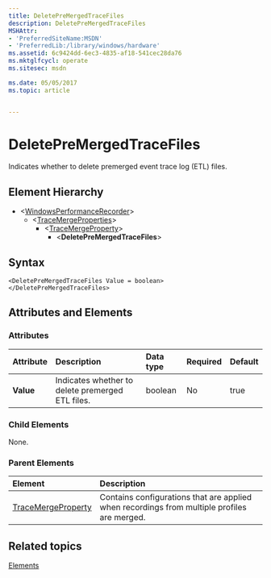 ```yaml
---
title: DeletePreMergedTraceFiles
description: DeletePreMergedTraceFiles
MSHAttr:
- 'PreferredSiteName:MSDN'
- 'PreferredLib:/library/windows/hardware'
ms.assetid: 6c9424dd-6ec3-4835-af18-541cec28da76
ms.mktglfcycl: operate
ms.sitesec: msdn

ms.date: 05/05/2017
ms.topic: article


---
```



# DeletePreMergedTraceFiles

Indicates whether to delete premerged event trace log (ETL) files.

## Element Hierarchy

* \<[WindowsPerformanceRecorder](windowsperformancerecorder.md)\>
  * \<[TraceMergeProperties](tracemergeproperties.md)\>
    * \<[TraceMergeProperty](tracemergeproperty.md)\>
      * \<**DeletePreMergedTraceFiles**\>


## Syntax

```
<DeletePreMergedTraceFiles Value = boolean>
</DeletePreMergedTraceFiles>
```


## Attributes and Elements


### Attributes

| Attribute | Description                                      | Data type | Required | Default |
|:----------|:-------------------------------------------------|:----------|:---------|:--------|
| **Value** | Indicates whether to delete premerged ETL files. | boolean   | No       | true    |


### Child Elements

None.


### Parent Elements

| Element                                     | Description                                                                                 |
|:--------------------------------------------|:--------------------------------------------------------------------------------------------|
| [TraceMergeProperty](tracemergeproperty.md) | Contains configurations that are applied when recordings from multiple profiles are merged. |


## Related topics

[Elements](elements.md)

